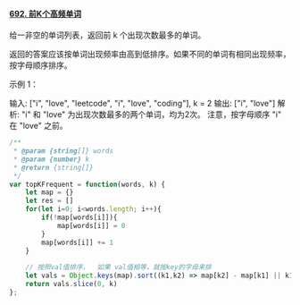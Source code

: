 #### [692. 前K个高频单词](https://leetcode-cn.com/problems/top-k-frequent-words/)

给一非空的单词列表，返回前 k 个出现次数最多的单词。

返回的答案应该按单词出现频率由高到低排序。如果不同的单词有相同出现频率，按字母顺序排序。

示例 1：

输入: ["i", "love", "leetcode", "i", "love", "coding"], k = 2
输出: ["i", "love"]
解析: "i" 和 "love" 为出现次数最多的两个单词，均为2次。
    注意，按字母顺序 "i" 在 "love" 之前。

```javascript
/**
 * @param {string[]} words
 * @param {number} k
 * @return {string[]}
 */
var topKFrequent = function(words, k) {
    let map = {}
    let res = []
    for(let i=0; i<words.length; i++){
        if(!map[words[i]]){
            map[words[i]] = 0
        }
        map[words[i]] += 1
    }
    
    // 按照val值排序，  如果 val值相等，就按key的字母来排
    let vals = Object.keys(map).sort((k1,k2) => map[k2] - map[k1] || k1.localeCompare(k2))
    return vals.slice(0, k)
};


```

